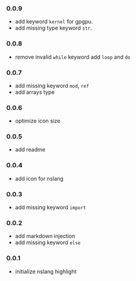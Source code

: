 ### 0.0.9
- add keyword `kernel` for gpgpu.
- add missing type keyword `str`.

### 0.0.8
- remove invalid `while` keyword add `loop` and `do`

### 0.0.7
- add missing keyword `mod`, `ref`
- add arrays type

### 0.0.6
- optimize icon size

### 0.0.5
- add readme

### 0.0.4
- add icon for nslang

### 0.0.3 
- add missing keyword `import`

### 0.0.2
- add markdown injection
- add missing keyword `else`

### 0.0.1
- initialize nslang highlight 